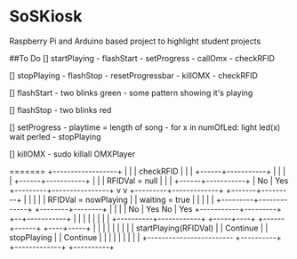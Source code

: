 # SoSKiosk
Raspberry Pi and Arduino based project to highlight student projects

##To Do
[] startPlaying
    - flashStart
    - setProgress
    - callOmx
    - checkRFID

[] stopPlaying
    - flashStop
    - resetProgressbar
    - killOMX
    - checkRFID

[] flashStart
    - two blinks green
    - some pattern showing it's playing

[] flashStop
    - two blinks red

[] setProgress
    - playtime = length of song
    - for x in numOfLed: light led(x)
        wait perled
    - stopPlaying

[] killOMX
    - sudo killall OMXPlayer

=======
                          +------------------+
                          |                  |
                          |    checkRFID     |
                          |                  |
                          +------+-----------+
                                 |
                                 |
                                 |
                                 |
                          +------+-----------+
                          |                  |
                          |  RFIDVal = null  |
                          |                  |
                          +------+-----------+
                                 |
                             No  |    Yes
                       +---------+----------------+
                       v                          v
             +---------+-------------+    +-------+---------+
             |                       |    |                 |
             |  RFIDVal = nowPlaying |    |  waiting = true |
             |                       |    |                 |
             +---------+-------------+    +--------+--------+
                       |                           |
                       |                           |
             No        |      Yes               No |         Yes
           +-----------+---------+              +--+-----------+
           |                     |              |              |
           |                     |              |              |
+----------+------------+  +-----+----+  +------+------+  +----+-----+
|                       |  |          |  |             |  |          |
| startPlaying(RFIDVal) |  | Continue |  | stopPlaying |  | Continue |
|                       |  |          |  |             |  |          |
+------------------------  +----------+  +-------------+  +----------+
